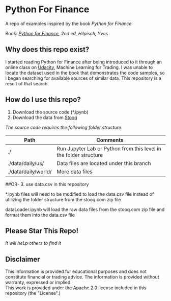 # Python For Finance
A repo of examples inspired by the book *Python for Finance*

Book: *[Python for Finance](https://www.amazon.com/Python-Finance-Mastering-Data-Driven/dp/1492024333/ref=sr_1_3?crid=Q54A45DY5MHP&dchild=1&keywords=python+for+finance+by+yves+hilpisch&qid=1604860574&sprefix=python+for+finance+yves%2Caps%2C196&sr=8-3), 2nd ed, Hilpisch, Yves*


## Why does this repo exist?

I started reading Python for Finance after being introduced to it through an online class on [Udacity](https://www.udacity.com/), Machine Learning for Trading.
I was unable to locate the dataset used in the book that demonstrates the code samples, so I began searching for available sources of similar data.
This repository is a result of that search.

## How do I use this repo?

1. Download the source code (*.ipynb)
2. Download the data from [Stooq](https://stooq.com/db/h/)

*The source code requires the following folder structure:*

| Path | Comments |
| --------- | -------- |
| ./ | Run Jupyter Lab or Python from this level in the folder structure |
| ./data/daily/us/ | Data files are located under this branch |
| ./data/daily/world/ | More data files |

##OR-
3. use data.csv in this repository

*.ipynb files will need to be modified to load the data.csv file instead of utilizing the folder structure from the stooq.com zip file

dataLoader.ipynb will load the raw data files from the stooq.com zip file and format them into the data.csv file

## Please Star This Repo!
*It will heLp others to find it*

## Disclaimer
This information is provided for educational purposes and does not constitute financial or trading advice.
The information is provided without warranty, expressed or implied.  
This work is provided under the Apache 2.0 license included in this repository (the "License".)
